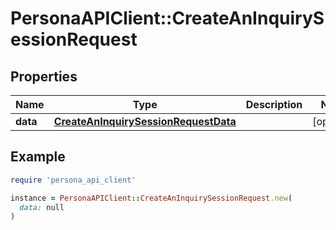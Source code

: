 # PersonaAPIClient::CreateAnInquirySessionRequest

## Properties

| Name | Type | Description | Notes |
| ---- | ---- | ----------- | ----- |
| **data** | [**CreateAnInquirySessionRequestData**](CreateAnInquirySessionRequestData.md) |  | [optional] |

## Example

```ruby
require 'persona_api_client'

instance = PersonaAPIClient::CreateAnInquirySessionRequest.new(
  data: null
)
```

